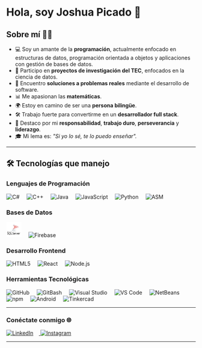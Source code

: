 # Hola, soy Joshua Picado 🎉

## Sobre mí 👨‍💻
- 💻 Soy un amante de la **programación**, actualmente enfocado en estructuras de datos, programación orientada a objetos y aplicaciones con gestión de bases de datos.
- 🔬 Participo en **proyectos de investigación del TEC**, enfocados en la ciencia de datos.
- 🔧 Encuentro **soluciones a problemas reales** mediante el desarrollo de software.
- 📊 Me apasionan las **matemáticas**.
- 🌍 Estoy en camino de ser una **persona bilingüe**.
- 🛠️ Trabajo fuerte para convertirme en un **desarrollador full stack**.
- 🌟 Destaco por mi **responsabilidad**, **trabajo duro**, **perseverancia** y **liderazgo**.
- 🎓 Mi lema es: *"Si yo lo sé, te lo puedo enseñar".*

---
## 🛠️ Tecnologías que manejo

### Lenguajes de Programación
<p>
  <img src="https://upload.wikimedia.org/wikipedia/commons/4/4f/Csharp_Logo.png" alt="C#" width="40" height="40" style="margin-right: 15px;" />
  <img src="https://upload.wikimedia.org/wikipedia/commons/1/18/ISO_C%2B%2B_Logo.svg" alt="C++" width="40" height="40" style="margin-right: 15px;" />
  <img src="https://www.manualweb.net/img/logos/java.png" alt="Java" width="40" height="40" style="margin-right: 15px;" />
  <img src="https://upload.wikimedia.org/wikipedia/commons/6/6a/JavaScript-logo.png" alt="JavaScript" width="40" height="40" style="margin-right: 15px;" />
  <img src="https://upload.wikimedia.org/wikipedia/commons/c/c3/Python-logo-notext.svg" alt="Python" width="40" height="40" style="margin-right: 15px;" />
  <img src="https://encrypted-tbn0.gstatic.com/images?q=tbn:ANd9GcSNu6NmvKm0sXhLiAMTedt27xLRtlhuq_nYy3d5IYtcvkExJKLZUlJn-_kp1nYtt44rQzY&usqp=CAU" alt="ASM" width="40" height="40" style="margin-right: 15px;" />

</p>

### Bases de Datos
<p>
  <img src="https://github.com/JoshuaPicado/Proyecto-Taller-Etapa-1/blob/main/pngwing.com.png?raw=true" alt="SQL Server Management Studio" width="40" height="40" style="margin-right: 15px;" />
  <img src="https://cdn4.iconfinder.com/data/icons/google-i-o-2016/512/google_firebase-2-512.png" alt="Firebase" width="40" height="40" style="margin-right: 15px;" />
</p>


### Desarrollo Frontend
<p>
  <img src="https://upload.wikimedia.org/wikipedia/commons/3/38/HTML5_Badge.svg" alt="HTML5" width="40" height="40" style="margin-right: 15px;" />
  <img src="https://upload.wikimedia.org/wikipedia/commons/a/a7/React-icon.svg" alt="React" width="40" height="40" style="margin-right: 15px;" />
  <img src="https://upload.wikimedia.org/wikipedia/commons/d/d9/Node.js_logo.svg" alt="Node.js" width="40" height="40" style="margin-right: 15px;" />
</p>

### Herramientas Tecnológicas
<p>
  <img src="https://upload.wikimedia.org/wikipedia/commons/9/91/Octicons-mark-github.svg" alt="GitHub" width="40" height="40" style="margin-right: 15px;" />
  <img src="https://upload.wikimedia.org/wikipedia/commons/e/e0/Git-logo.svg" alt="GitBash" width="40" height="40" style="margin-right: 15px;" />
  <img src="https://upload.wikimedia.org/wikipedia/commons/5/59/Visual_Studio_Icon_2019.svg" alt="Visual Studio" width="40" height="40" style="margin-right: 15px;" />
  <img src="https://upload.wikimedia.org/wikipedia/commons/9/9a/Visual_Studio_Code_1.35_icon.svg" alt="VS Code" width="40" height="40" style="margin-right: 15px;" />
  <img src="https://upload.wikimedia.org/wikipedia/commons/9/98/Apache_NetBeans_Logo.svg" alt="NetBeans" width="40" height="40" style="margin-right: 15px;" />
  <img src="https://upload.wikimedia.org/wikipedia/commons/d/db/Npm-logo.svg" alt="npm" width="40" height="40" style="margin-right: 15px;" />
  <img src="https://www.liderlogo.es/wp-content/uploads/2022/12/Logo-Android-1024x640.png" alt="Android" width="40" height="40" style="margin-right: 15px;" />
  <img src="https://i2.wp.com/www.uhu.es/osl/wp-content/uploads/2018/06/1.png?fit=256%2C256" alt="Tinkercad" width="40" height="40" style="margin-right: 15px;" />
</p>

---

### **Conéctate conmigo** 🌐
<p>
  <a href="https://www.linkedin.com/in/joshua-jose-picado-jarqu%C3%ADn-b1891632a?utm_source=share&utm_campaign=share_via&utm_content=profile&utm_medium=ios_app" target="_blank">
    <img src="https://static.vecteezy.com/system/resources/previews/023/986/926/non_2x/linkedin-logo-linkedin-logo-transparent-linkedin-icon-transparent-free-free-png.png" alt="LinkedIn" width="40" height="40" style="margin-right: 15px;" />
  </a>
  <a href="https://www.instagram.com/joshua_picado/profilecard/?igsh=MWlzNjR5emkyeHlqag==" target="_blank">
    <img src="https://upload.wikimedia.org/wikipedia/commons/a/a5/Instagram_icon.png" alt="Instagram" width="40" height="40" style="margin-right: 15px;" />
  </a>
</p>

---

<!---
JoshuaPicado/JoshuaPicado is a ✨ special ✨ repository because its `README.md` (this file) appears on your GitHub profile.
You can click the Preview link to take a look at your changes.
--->

